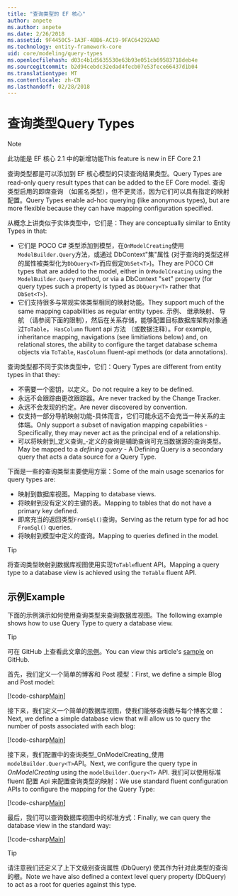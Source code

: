 ```yaml
---
title: "查询类型的 EF 核心"
author: anpete
ms.author: anpete
ms.date: 2/26/2018
ms.assetid: 9F4450C5-1A3F-4BB6-AC19-9FAC64292AAD
ms.technology: entity-framework-core
uid: core/modeling/query-types
ms.openlocfilehash: d03c4b1d5635530e63b93e051cb69583718deb4e
ms.sourcegitcommit: b2d94cebdc32edad4fecb07e53fece66437d1b04
ms.translationtype: MT
ms.contentlocale: zh-CN
ms.lasthandoff: 02/28/2018
---
```

# <a name="query-types"></a><span data-ttu-id="f686a-102">查询类型</span><span class="sxs-lookup"><span data-stu-id="f686a-102">Query Types</span></span>
> [!NOTE]
> <span data-ttu-id="f686a-103">此功能是 EF 核心 2.1 中的新增功能</span><span class="sxs-lookup"><span data-stu-id="f686a-103">This feature is new in EF Core 2.1</span></span>

<span data-ttu-id="f686a-104">查询类型都是可以添加到 EF 核心模型的只读查询结果类型。</span><span class="sxs-lookup"><span data-stu-id="f686a-104">Query Types are read-only query result types that can be added to the EF Core model.</span></span> <span data-ttu-id="f686a-105">查询类型启用的即席查询 （如匿名类型），但不更灵活，因为它们可以具有指定的映射配置。</span><span class="sxs-lookup"><span data-stu-id="f686a-105">Query Types enable ad-hoc querying (like anonymous types), but are more flexible because they can have mapping configuration specified.</span></span>

<span data-ttu-id="f686a-106">从概念上讲类似于实体类型中，它们是：</span><span class="sxs-lookup"><span data-stu-id="f686a-106">They are conceptually similar to Entity Types in that:</span></span>

- <span data-ttu-id="f686a-107">它们是 POCO C# 类型添加到模型，在```OnModelCreating```使用```ModelBuilder.Query```方法，或通过 DbContext"集"属性 (对于查询的类型这样的属性被类型化为```DbQuery<T>```而应假定```DbSet<T>```)。</span><span class="sxs-lookup"><span data-stu-id="f686a-107">They are POCO C# types that are added to the model, either in ```OnModelCreating``` using the ```ModelBuilder.Query``` method, or via a DbContext "set" property (for query types such a property is typed as ```DbQuery<T>``` rather that ```DbSet<T>```).</span></span>
- <span data-ttu-id="f686a-108">它们支持很多与常规实体类型相同的映射功能。</span><span class="sxs-lookup"><span data-stu-id="f686a-108">They support much of the same mapping capabilities as regular entity types.</span></span> <span data-ttu-id="f686a-109">示例、 继承映射、 导航 （请参阅下面的限制），然后在关系存储，能够配置目标数据库架构对象通过```ToTable```， ```HasColumn``` fluent api 方法 （或数据注释）。</span><span class="sxs-lookup"><span data-stu-id="f686a-109">For example, inheritance mapping, navigations (see limitiations below) and, on relational stores, the ability to configure the target database schema objects via ```ToTable```, ```HasColumn``` fluent-api methods (or data annotations).</span></span>

<span data-ttu-id="f686a-110">查询类型都不同于实体类型中，它们：</span><span class="sxs-lookup"><span data-stu-id="f686a-110">Query Types are different from entity types in that they:</span></span>

- <span data-ttu-id="f686a-111">不需要一个密钥，以定义。</span><span class="sxs-lookup"><span data-stu-id="f686a-111">Do not require a key to be defined.</span></span>
- <span data-ttu-id="f686a-112">永远不会跟踪由更改跟踪器。</span><span class="sxs-lookup"><span data-stu-id="f686a-112">Are never tracked by the Change Tracker.</span></span>
- <span data-ttu-id="f686a-113">永远不会发现的约定。</span><span class="sxs-lookup"><span data-stu-id="f686a-113">Are never discovered by convention.</span></span>
- <span data-ttu-id="f686a-114">仅支持一部分导航映射功能-具体而言，它们可能永远不会充当一种关系的主体端。</span><span class="sxs-lookup"><span data-stu-id="f686a-114">Only support a subset of navigation mapping capabilities - Specifically, they may never act as the principal end of a relationship.</span></span>
- <span data-ttu-id="f686a-115">可以将映射到_定义查询_-定义的查询是辅助查询可充当数据源的查询类型。</span><span class="sxs-lookup"><span data-stu-id="f686a-115">May be mapped to a _defining query_ - A Defining Query is a secondary query that acts a data source for a Query Type.</span></span>

<span data-ttu-id="f686a-116">下面是一些的查询类型主要使用方案：</span><span class="sxs-lookup"><span data-stu-id="f686a-116">Some of the main usage scenarios for query types are:</span></span>

- <span data-ttu-id="f686a-117">映射到数据库视图。</span><span class="sxs-lookup"><span data-stu-id="f686a-117">Mapping to database views.</span></span>
- <span data-ttu-id="f686a-118">将映射到没有定义的主键的表。</span><span class="sxs-lookup"><span data-stu-id="f686a-118">Mapping to tables that do not have a primary key defined.</span></span>
- <span data-ttu-id="f686a-119">即席充当的返回类型```FromSql()```查询。</span><span class="sxs-lookup"><span data-stu-id="f686a-119">Serving as the return type for ad hoc ```FromSql()``` queries.</span></span>
- <span data-ttu-id="f686a-120">将映射到模型中定义的查询。</span><span class="sxs-lookup"><span data-stu-id="f686a-120">Mapping to queries defined in the model.</span></span>

> [!TIP]
> <span data-ttu-id="f686a-121">将查询类型映射到数据库视图使用实现```ToTable```fluent API。</span><span class="sxs-lookup"><span data-stu-id="f686a-121">Mapping a query type to a database view is achieved using the ```ToTable``` fluent API.</span></span>

## <a name="example"></a><span data-ttu-id="f686a-122">示例</span><span class="sxs-lookup"><span data-stu-id="f686a-122">Example</span></span>

<span data-ttu-id="f686a-123">下面的示例演示如何使用查询类型来查询数据库视图。</span><span class="sxs-lookup"><span data-stu-id="f686a-123">The following example shows how to use Query Type to query a database view.</span></span>

> [!TIP]
> <span data-ttu-id="f686a-124">可在 GitHub 上查看此文章的[示例](https://github.com/aspnet/EntityFrameworkCore/tree/dev/samples/QueryTypes)。</span><span class="sxs-lookup"><span data-stu-id="f686a-124">You can view this article's [sample](https://github.com/aspnet/EntityFrameworkCore/tree/dev/samples/QueryTypes) on GitHub.</span></span>

<span data-ttu-id="f686a-125">首先，我们定义一个简单的博客和 Post 模型：</span><span class="sxs-lookup"><span data-stu-id="f686a-125">First, we define a simple Blog and Post model:</span></span>

[!code-csharp[Main](../../../efcore-dev/samples/QueryTypes/Program.cs#Entities)]

<span data-ttu-id="f686a-126">接下来，我们定义一个简单的数据库视图，使我们能够查询数与每个博客文章：</span><span class="sxs-lookup"><span data-stu-id="f686a-126">Next, we define a simple database view that will allow us to query the number of posts associated with each blog:</span></span>

[!code-csharp[Main](../../../efcore-dev/samples/QueryTypes/Program.cs#View)]

<span data-ttu-id="f686a-127">接下来，我们配置中的查询类型_OnModelCreating_使用```modelBuilder.Query<T>```API。</span><span class="sxs-lookup"><span data-stu-id="f686a-127">Next, we configure the query type in _OnModelCreating_ using the ```modelBuilder.Query<T>``` API.</span></span>
<span data-ttu-id="f686a-128">我们可以使用标准 fluent 配置 Api 来配置查询类型的映射：</span><span class="sxs-lookup"><span data-stu-id="f686a-128">We use standard fluent configuration APIs to configure the mapping for the Query Type:</span></span>

[!code-csharp[Main](../../../efcore-dev/samples/QueryTypes/Program.cs#Configuration)]

<span data-ttu-id="f686a-129">最后，我们可以查询数据库视图中的标准方式：</span><span class="sxs-lookup"><span data-stu-id="f686a-129">Finally, we can query the database view in the standard way:</span></span>

[!code-csharp[Main](../../../efcore-dev/samples/QueryTypes/Program.cs#Query)]

> [!TIP]
> <span data-ttu-id="f686a-130">请注意我们还定义了上下文级别查询属性 (DbQuery) 使其作为针对此类型的查询的根。</span><span class="sxs-lookup"><span data-stu-id="f686a-130">Note we have also defined a context level query property (DbQuery) to act as a root for queries against this type.</span></span>
